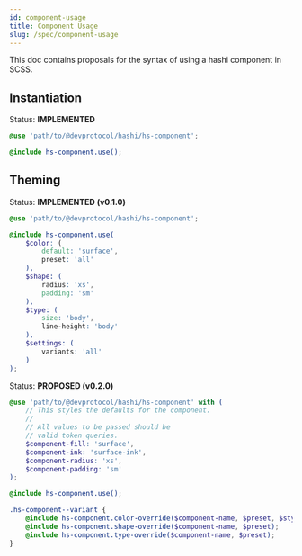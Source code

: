 ```yaml
---
id: component-usage
title: Component Usage
slug: /spec/component-usage
---
```


This doc contains proposals for the syntax of using a hashi component in SCSS.

## Instantiation
<div class="hs-status-tag implemented">
    <span class="hs-status-tag__label">Status: <b>IMPLEMENTED</b></span>
</div>

```scss
@use 'path/to/@devprotocol/hashi/hs-component';

@include hs-component.use();
```

## Theming
<div class="hs-status-tag implemented">
    <span class="hs-status-tag__label">Status: <b>IMPLEMENTED (v0.1.0)</b></span>
</div>

```scss
@use 'path/to/@devprotocol/hashi/hs-component';

@include hs-component.use(
    $color: (
        default: 'surface',
        preset: 'all'
    ),
    $shape: (
        radius: 'xs',
        padding: 'sm'
    ),
    $type: (
        size: 'body',
        line-height: 'body'
    ),
    $settings: (
        variants: 'all'
    )
);
```

<div class="hs-status-tag proposal">
    <span class="hs-status-tag__label">Status: <b>PROPOSED (v0.2.0)</b></span>
</div>

```scss
@use 'path/to/@devprotocol/hashi/hs-component' with (
    // This styles the defaults for the component.
    //
    // All values to be passed should be 
    // valid token queries.
    $component-fill: 'surface', 
    $component-ink: 'surface-ink',
    $component-radius: 'xs',
    $component-padding: 'sm'
);

@include hs-component.use();

.hs-component--variant {
    @include hs-component.color-override($component-name, $preset, $style);
    @include hs-component.shape-override($component-name, $preset);
    @include hs-component.type-override($component-name, $preset);
}
```